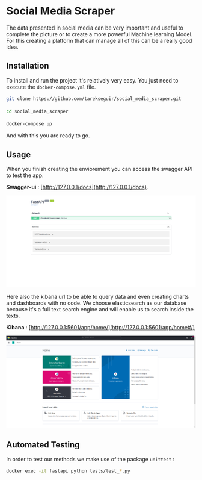 # Social Media Scraper

The data presented in social media can be very important and useful to complete the picture or to create a more powerful Machine learning Model. For this creating a platform that can manage all of this can be a really good idea.

## Installation

To install and run the project it's relatively very easy. You just need to execute the `docker-compose.yml` file.

```bash
git clone https://github.com/tarekseguir/social_media_scraper.git

cd social_media_scraper

docker-compose up
```

And with this you are ready to go.

## Usage

When you finish creating the enviorement you can access the swagger API to test the app.

**Swagger-ui** : [http://127.0.0.1/docs](http://127.0.0.1/docs).

![swagger_ui](images/swagger-ui.png)

Here also the kibana url to be able to query data and even creating charts and dashboards with no code. We choose elasticsearch as our database because it's a full text search engine and will enable us to search inside the texts.

**Kibana** : [http://127.0.0.1:5601/app/home/](http://127.0.0.1:5601/app/home#/)

![Kibana](images/kibana.png)

## Automated Testing

In order to test our methods we make use of the package `unittest` :

```bash
docker exec -it fastapi python tests/test_*.py    
```
